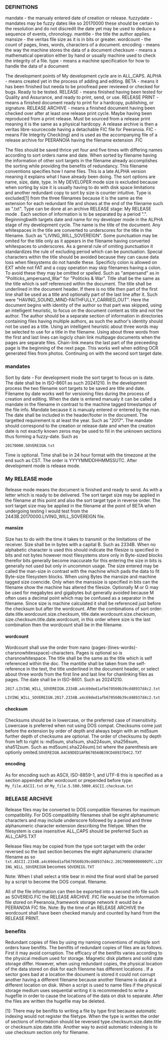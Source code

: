 ### DEFINITIONS
mandate - the manualy entered date of creation or release.
 fuzzydate - mandates may be fuzzy dates like so 20170000 these should be certain to the resolution and do not discredit the date yet may be used to deduce a sequence of events, chronology. 
mantitle - the title the author applies.
mansize - the veritas file size as it is in bits or greater.
wordcount - the count of pages, lines, words, characters of a document.
encoding - means the way the machine stores the data of a document
checksum - means a mathematical operation either by hand or usually machine used to check the integrity of a file.
type - means a machine specification for how to handle the data of a document


The development points of My development cycle are in ALL_CAPS.
ALPHA - means created yet in the process of adding and editing.
BETA - means it has been finished but needa to be proofread peer reviewed or checked for bugs. Ready to be tested.
RELEASE - means finished having been tested for Quality and Assurance, and ready to print, send, or use.
RELEASE PRINT - means a finished document ready to print for a hardcopy, publishing, or signature. 
RELEASE ARCHIVE - means a finished document having been checked over after at least one release print cycle. Maybe having been reproduced from a print release. Must be sourced from a release print meaning it is the same as a physical hardcopy. A release archive is then a veritas libre-sourcecode having a detachable FIC file for Peeranoia. 
FIC - means File Integrity Check(ing) and is used as the accompanying file of a release archive for PEERANOIA having the filename extension .FIC

The files should be saved thrice yet four and five times with differing names according to sort orders name and date. When sorted by filename having the information of other sort targets in the filename already accomplishes the sorting while providing the benefits of redundancy. This filename conventions specifies how I name files. This is a late ALPHA version meaning it explains what I have already been doing. The sort options are name, size, date, type.  In My DEVELOPER mode size is excluded because when sorting by size it is usually having to do with disk space limitations and another redundant copy to sort by size is counter intuitive. Type is excluded[1] from the three filenames because it is the same as the extension for each redundant file and shows at the end of the filename such as ".txt". Type can be done at an archive RELEASE stage: My RELEASE mode . Each section of information is to be separated by a period ".". Beginningbwith targets date and name for my developer mode in the ALPHA stage of my development cycle.  The name is the title of the document. Any whitespaces in the title are converted to underscores for the title in the filename. Such as "LIVING_WILL_SOVEREIGN". Some punctuation may be omited for the title only as it appears in the filename having converted whitespaces to underscores. As a general rule of omiting punctuation it standardizes the rule of excluding period which can be punctuation. Special characters within the title should be avoided because they can cause data loss when filesystems do not handle these. Specificly colon is allowed on EXT while not FAT and a copy operation may skip filenames having a colon. To avoid these they may be omitted or spelled. Such as "ampersand" as in "Politicks_ampersand_War" for "Politicks & War". Title shall be the same as the title which is self referenced within the document. The title shall be underlined in the document header. If there is no title then part of the first line shall be used as a title and optionally part of the last line after it. Such were "HAVING_SOUND_MIND-FAITHFULLY_CARRIED_OUT". Here the document begins with identity of the author so that part was skipped, using an intelligent heuristic, to focus on the document content as title and not the author. The author should be a separate section of information in directories containing files having multiple authors, as such the author's identity should not be used as a title. Using an intelligent heuristic about three words may be selected to use for a title in the filename. Using about three words from the first and last lines can logicly chain link multipage documents when the pages are separate files. Chain-link means the last part of the preceeding page is the beginning of the next page. This works well when editing OCR generated files from photos. Continuing on with the second sort target date. 
### mandates
Sort by date - For development mode the sort target to focus on is date. The date shall be in ISO-8601 as such 20241210. In the development process the two filename sort targets to be saved are title and date. Filename by date works well for versioning files during the process of creation and editing. When the date is entered manualy it can be called a mandate in the filename in contrast to the machine tagged timestamps of the file info. Mandate because it is manualy entered or entered by the man. The date shall be included in the header/footer in the document. The targetted requirement is at least the year. Such as "2017". The mandate should correspond to the creation or release date and when the creation date is not exactly known zeros may be used to fill in the unknown sections thus forming a fuzzy-date. Such as 
```
20170000.SOVEREIGN.txt
```
Time is optional. Time shall be in 24 hour format with the timezone at the end such as CST. The order is YYYYMMDDHHMMSSUTC. After development mode is release mode. 
### My RELEASE mode
Release mode means the document is finished and ready to send. As with a letter which is ready to be delivered. The sort target size may be applied in the filename at this point and also the sort target type in reverse order.
 The sort target size may be applied in the filename at the point of BETA when undergoing testing I would test from the 2443B.20170000.LIVING_WILL_SOVEREIGN file.
#### mansize
Size has to do with the time it takes to transmit or the limitations of the receiver. Size shall be in bytes with a capital B. Such as 2334B. When no alphabetic character is used this should indicate the filesize is specified in bits and not bytes however most filesystems store only in Byte-sized blocks therefor bits generally become inaccurate for this entering the size in bits is generally not used but only in uncommon usage. The size entered may be called the man-size in contrast with the machine which pads the data to fit Byte-size filesystem blocks. When using Bytes the mansize and machine tagged size coencide. Only when the manssize is specified in bits can the filename show the machine has altered the filesize. Optionally M or G may be used for megabytes and gigabytes but generally avoided because M often uses a decimal point which may be confused as a separator in the filename. Since size is machine calculated it shall be referenced just before the checksum but after the wordcount. After the combinations of sort order: date.title.wordcount.size.checksum, title.date.wordcount.size.checksum, size.checksum.title.date.wordcount, in this order where size is the last combination then the wordcount shall be in the filename.
#### wordcount
Wordcount shall use the order from nano (pages-)lines-words(-charsnowhitesspace)-characters. Pages is optional so is charsnowhitespace. The title shall be the same as the title which is self referenced within the doc. The mantitle shall be taken from the self-reference in the text, the title underlined in the document header, or select about three words from the first line and last line for chanlinking files as pages. The date shall be in ISO-8601. Such as 20241210.

```2017.LIVING_WILL_SOVEREIGN.2334B.a4c69ded1afb670560b39cd48937d4c2.txt```

```LIVING_WILL_SOVEREIGN.2017.2334B.a4c69ded1afb670560b39cd48937d4c2.txt```
#### checksum
Checksums should be in lowercase, or the preferred case of insensitivity. Lowercase is preferred when not using DOS compat. Checksums come just before the extension by order of depth and always begin with an md5sum further depth of checksums are optional. The order of checksums by depth from left to right is: md5sum, sha1sum, sha224sum, sha256sum, sha512sum. Such as md5sum(.sha224sum).txt where the parenthesis are optionly omited.```SOVEREIGN.A4C69DED1AFB670560B39CD48937D4C2.TXT```

#### encoding
As for encoding such as ASCII, ISO-8859-1, and UTF-8 this is specified as a section appended after wordcount or prepended before type. ```My_file.ASCII.txt``` or ```My_file.5.500.5000.ASCII.checksum.txt```

### RELEASE ARCHIVE
Release files may be converted to DOS compatible filenames for maximum compatibility. For DOS compatibility filenames shall be eight alphanumeric characters and may include underscore followed by a period and three alphanumeric character extension describing the filetype. When the filesystem is case insensitive ALL_CAPS should be preferred Such as ALL_CAPS.TXT

Release files may be copied from the type sort target with the order reversed so the last section becomes the eight alphanumeric character filename as so
```txt.ASCII.2334B.a4c69ded1afb670560b39cd48937d4c2.20170000000000UTC.LIVING_WILL_SOVEREIGN``` becomes ```SOVEREIG.TXT```

Note: When I shall select a title bear in mind the final word shall be parsed by a script to become the DOS compat. filename. 

All of the file information can then be exported into a second info file such as SOVEREIG.FIC the RELEASE ARCHIVE .FIC file would be the information file stored on Peeranoia_framework storage network it would be a PEERANOIA FIC file.
Note: By the time of an RELEASE ARCHIVE the wordcount shall have been checked manuly and counted by hand from the RELEASE PRINT.
### benefits
Redundant copies of files by using my naming conventions of multiple sort orders have benifits. The benifits of redundant copies of files are as follows. First it may avoid corruption. The efficacy of the benifits varies according to the physical medium used for storage. Magnetic disk platters and solid state storage differ. However, when using redundant copies, the physical location of the data stored on disk for each filensme has different locations . If a sector goes bad at a location the document is stored it could not corrupt another having a different filename because another filename is data at a different location on disk. When a script is used to name files if the physical storage medium uses sequential writing it is recommended to write a hugefile in order to cause the locations of the data on disk to separate. After the files are written the hugefile may be deleted.

[1]: There may be benifits to writing a file by type first because automatic indexing would not register the filetype. When the type is written the order of sections of information should be reversed type.checksum.size.date.title or checksum.size.date.title.
 Another way to avoid automatic indexing is to use checksum section only for filename.